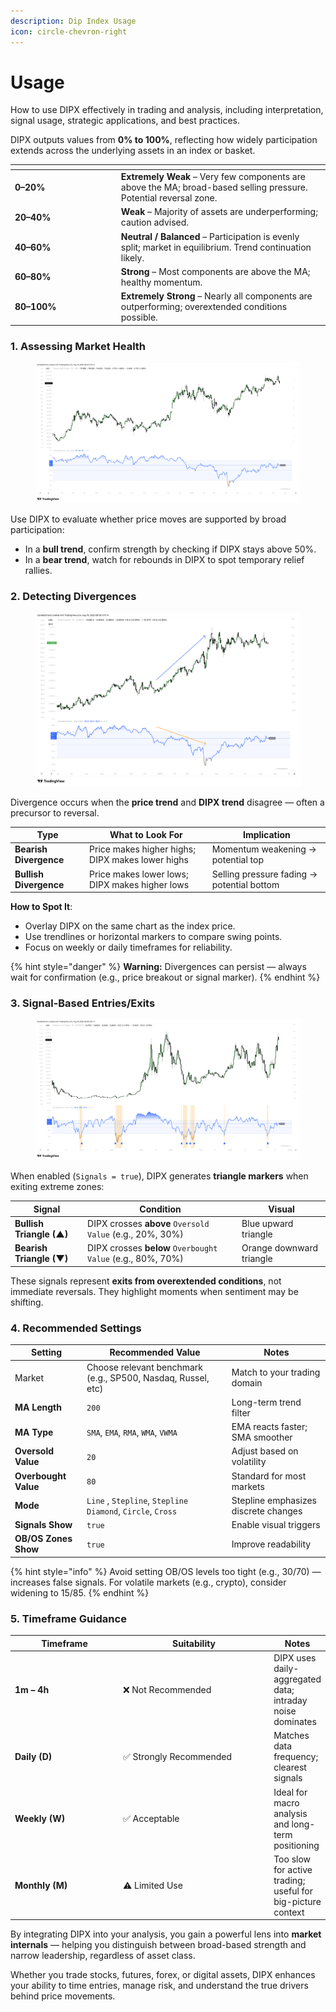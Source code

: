 ```yaml
---
description: Dip Index Usage
icon: circle-chevron-right
---
```


# Usage

How to use DIPX effectively in trading and analysis, including interpretation, signal usage, strategic applications, and best practices.

DIPX outputs values from **0% to 100%**, reflecting how widely participation extends across the underlying assets in an index or basket.

<table><thead><tr><th width="155.80078125"></th><th></th></tr></thead><tbody><tr><td><strong>0–20%</strong></td><td><strong>Extremely Weak</strong> – Very few components are above the MA; broad-based selling pressure. Potential reversal zone.</td></tr><tr><td><strong>20–40%</strong></td><td><strong>Weak</strong> – Majority of assets are underperforming; caution advised.</td></tr><tr><td><strong>40–60%</strong></td><td><strong>Neutral / Balanced</strong> – Participation is evenly split; market in equilibrium. Trend continuation likely.</td></tr><tr><td><strong>60–80%</strong></td><td><strong>Strong</strong> – Most components are above the MA; healthy momentum.</td></tr><tr><td><strong>80–100%</strong></td><td><strong>Extremely Strong</strong> – Nearly all components are outperforming; overextended conditions possible.</td></tr></tbody></table>

### **1. Assessing Market Health**

<figure><img src="../../.gitbook/assets/docs-dipx-002.png" alt=""><figcaption></figcaption></figure>

Use DIPX to evaluate whether price moves are supported by broad participation:

* In a **bull trend**, confirm strength by checking if DIPX stays above 50%.
* In a **bear trend**, watch for rebounds in DIPX to spot temporary relief rallies.

### **2. Detecting Divergences**

<figure><img src="../../.gitbook/assets/docs-dipx-003.png" alt=""><figcaption></figcaption></figure>

Divergence occurs when the **price trend** and **DIPX trend** disagree — often a precursor to reversal.

| Type                   | What to Look For                                 | Implication                                |
| ---------------------- | ------------------------------------------------ | ------------------------------------------ |
| **Bearish Divergence** | Price makes higher highs; DIPX makes lower highs | Momentum weakening → potential top         |
| **Bullish Divergence** | Price makes lower lows; DIPX makes higher lows   | Selling pressure fading → potential bottom |

**How to Spot It**:

* Overlay DIPX on the same chart as the index price.
* Use trendlines or horizontal markers to compare swing points.
* Focus on weekly or daily timeframes for reliability.

{% hint style="danger" %}
**Warning:** Divergences can persist — always wait for confirmation (e.g., price breakout or signal marker).
{% endhint %}

### **3. Signal-Based Entries/Exits**

<figure><img src="../../.gitbook/assets/docs-dipx-004.png" alt=""><figcaption></figcaption></figure>

When enabled (`Signals = true`), DIPX generates **triangle markers** when exiting extreme zones:

| Signal                   | Condition                                                  | Visual                   |
| ------------------------ | ---------------------------------------------------------- | ------------------------ |
| **Bullish Triangle (▲)** | DIPX crosses **above** `Oversold Value` (e.g., 20%, 30%)   | Blue upward triangle     |
| **Bearish Triangle (▼)** | DIPX crosses **below** `Overbought Value` (e.g., 80%, 70%) | Orange downward triangle |

These signals represent **exits from overextended conditions**, not immediate reversals. They highlight moments when sentiment may be shifting.

### 4. Recommended Settings

| Setting              | Recommended Value                                            | Notes                                |
| -------------------- | ------------------------------------------------------------ | ------------------------------------ |
| Market               | Choose relevant benchmark (e.g., SP500, Nasdaq, Russel, etc) | Match to your trading domain         |
| **MA Length**        | `200`                                                        | Long-term trend filter               |
| **MA Type**          | `SMA`, `EMA`, `RMA`, `WMA`, `VWMA`                           | EMA reacts faster; SMA smoother      |
| **Oversold Value**   | `20`                                                         | Adjust based on volatility           |
| **Overbought Value** | `80`                                                         | Standard for most markets            |
| **Mode**             | `Line` , `Stepline`, `Stepline Diamond`, `Circle`, `Cross`   | Stepline emphasizes discrete changes |
| **Signals Show**     | `true`                                                       | Enable visual triggers               |
| **OB/OS Zones Show** | `true`                                                       | Improve readability                  |

{% hint style="info" %}
Avoid setting OB/OS levels too tight (e.g., 30/70) — increases false signals. For volatile markets (e.g., crypto), consider widening to 15/85.
{% endhint %}

### 5. Timeframe Guidance

<table><thead><tr><th width="161.5078125">Timeframe</th><th width="231.234375">Suitability</th><th>Notes</th></tr></thead><tbody><tr><td><strong>1m – 4h</strong></td><td>❌ Not Recommended</td><td>DIPX uses daily-aggregated data; intraday noise dominates</td></tr><tr><td><strong>Daily (D)</strong></td><td>✅ Strongly Recommended</td><td>Matches data frequency; clearest signals</td></tr><tr><td><strong>Weekly (W)</strong></td><td>✅ Acceptable</td><td>Ideal for macro analysis and long-term positioning</td></tr><tr><td><strong>Monthly (M)</strong></td><td>⚠️ Limited Use</td><td>Too slow for active trading; useful for big-picture context</td></tr></tbody></table>

By integrating DIPX into your analysis, you gain a powerful lens into **market internals** — helping you distinguish between broad-based strength and narrow leadership, regardless of asset class.

Whether you trade stocks, futures, forex, or digital assets, DIPX enhances your ability to time entries, manage risk, and understand the true drivers behind price movements.
